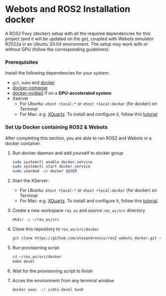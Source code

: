 # Webots and ROS2 Installation docker

A ROS2 Foxy (docker) setup with all the required dependencies for this project (and it will be updated on the go), coupled with Webots simulator R2022a in an Ubuntu 20.04 environment. The setup may work with or without GPU (follow the corresponding guidelines). 

### Prerequisites

Install the following dependencies for your system:

* `git`, `make` and [docker](https://docs.docker.com/engine/install/ubuntu/)
* [docker-compose](https://docs.docker.com/compose/install/)
* [docker-nvidia2](https://docs.nvidia.com/datacenter/cloud-native/container-toolkit/install-guide.html) if on a **GPU-accelerated system**
* Xserver
    * For Ubuntu: `xhost +local:*` or `xhost +local:docker` (for docker) on Terminal
    * For Mac: e.g. [XQuartz](https://www.xquartz.org/). To install and configure it, follow this [tutorial](https://affolter.net/running-a-docker-container-with-gui-on-mac-os/)
  
### Set Up Docker containing ROS2 & Webots
After completing this section, you are able to run ROS2 and Webots in a docker container.

1) Run docker daemon and add yourself to docker group
    ```sh
    sudo systemctl enable docker.service
    sudo systemctl start docker.service
    sudo usermod -aG docker $USER
    ```

1) Start the XServer:
   * For Ubuntu: `xhost +local:*` or `xhost +local:docker` (for docker) on Terminal
   * For Mac: e.g. [XQuartz](https://www.xquartz.org/). To install and configure it, follow this [tutorial](https://affolter.net/running-a-docker-container-with-gui-on-mac-os/). 

1) Create a new workspace `ros_ws` and source `ros_ws/src` directory
    ```sh
    mkdir -p ~/ros_ws/src
    ```
1)  Clone this repository to `ros_ws/src/docker`
    ```sh
    git clone https://github.com/alexandrosnic/ros2_webots_docker.git ~/ros_ws/src/docker
    ```
1) Run provisioning script 
   ```sh
   cd ~/ros_ws/src/docker
   make devel
   ```
1) Wait for the provisioning script to finish
1) Acces the environment from any terminal window
    ```sh
    docker exec -it ccbts-devel bash
    ```
